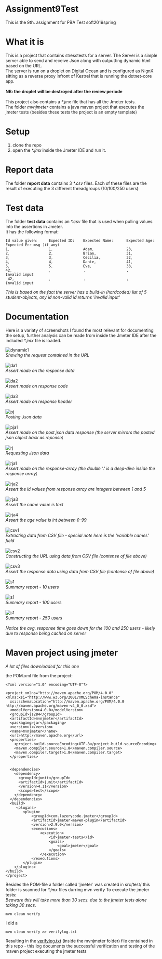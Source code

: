 # Assignment9Test
This is the 9th. assignment for PBA Test soft2019spring

# What it is
This is a project that contains stresstests for a server. The Server is a simple server able to send and receive Json along with outputting dynamic html based on the URL.<br>
The server is run on a droplet on Digital Ocean and is configured as NignX sitting as a reverse proxy infront of Kestrel that is running the dotnet-core app.<br>
<br>
<b>NB: the droplet will be destroyed after the review periode</b></br>
<br>
This project also contains a *\*.jmx* file that has all the Jmeter tests.<br>
The folder *mvnjmeter* contains a java maven project that executes the jmeter tests (besides these tests the project is an empty template)

# Setup
1) clone the repo
2) open the *\*.jmx* inside the Jmeter IDE and run it.

# Report data
The folder <b>report data</b> contains 3 *\*.csv* files. Each of these files are the result of executing the 3 different threadgroups (10/100/250 users)

# Test data
The folder <b>test data</b> contains an *\*.csv* file that is used when pulling values into the assertions in Jmeter.<br>
It has the following format:
````
Id value given:     Expected ID:    Expected Name:      Expected Age:     Expected Err msg (if any)
1,                  1,              Adam,               23,               
2,                  2,              Brian,              31,
3,                  3,              Cecilia,            32,
4,                  4,              Dante,              41,
5,                  5,              Eve,                33,
42,                 ,               ,                   ,                 Invalid input
-42,                ,               ,                   ,                 Invalid input
````
*This is based on the fact the server has a build-in (hardcoded) list of 5 student-objects, any id non-valid id returns 'Invalid input'*

# Documentation
Here is a variaty of screenshots I found the most relevant for documenting the setup, further analysis can be made from inside the Jmeter IDE after the included *\*.jmx* file is loaded.


![dynamic1](https://github.com/cph-js284/Assignment9Test/blob/master/Screenshots/DynamicHtml.png)<br>
*Showing the request contained in the URL*<br>
<br>
![da1](https://github.com/cph-js284/Assignment9Test/blob/master/Screenshots/DynamicHtml_assert1.png)<br>
*Assert made on the response data*<br>
<br>
![da2](https://github.com/cph-js284/Assignment9Test/blob/master/Screenshots/DynamicHtml_assert2.png)<br>
*Assert made on response code*<br>
<br>
![da3](https://github.com/cph-js284/Assignment9Test/blob/master/Screenshots/DynamicHtml_assert3.png)<br>
*Assert made on response header*<br>
<br>
![pj](https://github.com/cph-js284/Assignment9Test/blob/master/Screenshots/PostJson.png)<br>
*Posting Json data*<br>
<br>
![pja1](https://github.com/cph-js284/Assignment9Test/blob/master/Screenshots/PostJson_assert1.png)<br>
*Assert made on the post json data response (the server mirrors the posted json object back as reponse)*<br>
<br>
![rj](https://github.com/cph-js284/Assignment9Test/blob/master/Screenshots/ReceiveJson.png)<br>
*Requesting Json data*<br>
<br>
![rja1](https://github.com/cph-js284/Assignment9Test/blob/master/Screenshots/ReceiveJson_assert1.png)<br>
*Assert made on the response-array (the double '.' is a deep-dive inside the response array)*<br>
<br>
![rja2](https://github.com/cph-js284/Assignment9Test/blob/master/Screenshots/ReceiveJson_assert2.png)<br>
*Assert the id values from response array are integers between 1 and 5*<br>
<br>
![rja3](https://github.com/cph-js284/Assignment9Test/blob/master/Screenshots/ReceiveJson_assert3.png)<br>
*Assert the name value is text*<br>
<br>
![rja4](https://github.com/cph-js284/Assignment9Test/blob/master/Screenshots/ReceiveJson_assert4.png)<br>
*Assert the age value is int between 0-99*<br>
<br>
![csv1](https://github.com/cph-js284/Assignment9Test/blob/master/Screenshots/CSVdata.png)<br>
*Extracting data from CSV file - special note here is the 'variable names' field*<br>
<br>
![csv2](https://github.com/cph-js284/Assignment9Test/blob/master/Screenshots/CSVdata_dynamicHtml.png)<br>
*Constructing the URL using data from CSV file (contense of file above)*<br>
<br>
![csv3](https://github.com/cph-js284/Assignment9Test/blob/master/Screenshots/CSVdata_dynamicHtml_assert1.png)<br>
*Assert the response data using data from CSV file (contense of file above)*<br>
<br>
![s1](https://github.com/cph-js284/Assignment9Test/blob/master/Screenshots/report10.png)<br>
*Summary report - 10 users*<br>
<br>
![s1](https://github.com/cph-js284/Assignment9Test/blob/master/Screenshots/report100.png)<br>
*Summary report - 100 users*<br>
<br>
![s1](https://github.com/cph-js284/Assignment9Test/blob/master/Screenshots/report250.png)<br>
*Summary report - 250 users*<br>
<br>
*Notice the avg. response time goes down for the 100 and 250 users - likely due to response being cached on server*

# Maven project using jmeter
*A lot of files downloaded for this one*<br>

the POM.xml file from the project:
```
<?xml version="1.0" encoding="UTF-8"?>

<project xmlns="http://maven.apache.org/POM/4.0.0" 
xmlns:xsi="http://www.w3.org/2001/XMLSchema-instance"
  xsi:schemaLocation="http://maven.apache.org/POM/4.0.0 
http://maven.apache.org/maven-v4_0_0.xsd">
  <modelVersion>4.0.0</modelVersion>
  <groupId>js284</groupId>
  <artifactId>mvnjmeter</artifactId>
  <packaging>jar</packaging>
  <version>1</version>
  <name>mvnjmeter</name>
  <url>http://maven.apache.org</url>
  <properties>
    <project.build.sourceEncoding>UTF-8</project.build.sourceEncoding>
    <maven.compiler.source>1.8</maven.compiler.source>
    <maven.compiler.target>1.8</maven.compiler.target>
  </properties>


  <dependencies>
    <dependency>
      <groupId>junit</groupId>
      <artifactId>junit</artifactId>
      <version>4.11</version>
      <scope>test</scope>
    </dependency>
  </dependencies>
  <build>
     <plugins>
        <plugin>
            <groupId>com.lazerycode.jmeter</groupId>
            <artifactId>jmeter-maven-plugin</artifactId>
            <version>2.9.0</version>
            <executions>
                <execution>
                    <id>jmeter-tests</id>
                    <goals>
                        <goal>jmeter</goal>
                    </goals>
                </execution>
            </executions>
        </plugin>
    </plugins>
</build>
</project>
```
Besides the POM-file a folder called 'jmeter' was created in src/test/ this folder is scanned for *\*.jmx* files durring mvn verify
To execute the jmeter tests:<br>
*Beaware this will take more than 30 secs. due to the jmeter tests alone taking 30 secs.*
```
mvn clean verify
```
I did a 
```
mvn clean verify >> verifylog.txt
```
Resulting in the [verifylog.txt](https://github.com/cph-js284/Assignment9Test/blob/master/mvnjmeter/verifylog.txt) (inside the mvnjmeter folder) file contained in this repo - this log documents the successful verification and testing of the maven project executing the jmeter tests


